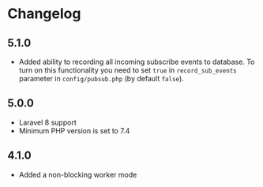 # Changelog
## 5.1.0
- Added ability to recording all incoming subscribe events to database. To turn on this functionality you need to set ```true``` in ```record_sub_events``` parameter in ```config/pubsub.php``` (by default ```false```).

## 5.0.0
 - Laravel 8 support
 - Minimum PHP version is set to 7.4
 
## 4.1.0
- Added a non-blocking worker mode
 

